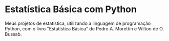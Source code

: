 # Estatística Básica com Python

Meus projetos de estatística, utilizando a linguagem de programação Python, com o livro "Estatística Básica" de Pedro A. Morettin e Wilton de O. Bussab.